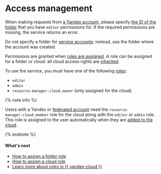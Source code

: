 # Access management

When making requests from [a Yandex account](../iam/concepts/index.md#passport), please specify [the ID of the folder](../resource-manager/operations/folder/get-id.md) that you have `editor` permissions for. If the required permissions are missing, the service returns an error.

Do not specify a folder for [service accounts](../iam/concepts/users/service-accounts.md): instead, use the folder where the account was created.

Permissions are granted when [roles are assigned](../iam/operations/roles/grant.md). A role can be assigned for a folder or cloud: all cloud access rights are [inherited](../resource-manager/concepts/resources-hierarchy.md#access-rights-inheritance).

To use the service, you must have one of the following [roles](../iam/concepts/access-control/roles.md):

* `editor`
* `admin`
* `resource-manager.cloud.owner` (only assigned for the cloud)

{% note info %}

Users with a Yandex or [federated account](../organization/add-federation.md) need the `resource-manager.cloud.member` role for the cloud along with the `editor` or `admin` role. This role is assigned to the user automatically when they are [added to the cloud](../iam/operations/users/create.md).

{% endnote %}

#### What's next

* [How to assign a folder role](../resource-manager/operations/folder/set-access-bindings.md)
* [How to assign a cloud role](../resource-manager/operations/cloud/set-access-bindings.md)
* [Learn more about roles in {{ yandex-cloud }}](../iam/concepts/access-control/roles.md)

